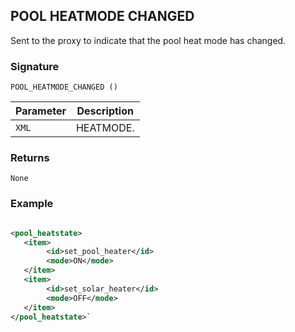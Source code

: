 ## POOL HEATMODE CHANGED

Sent to the proxy to indicate that the pool heat mode has changed.


### Signature

`POOL_HEATMODE_CHANGED ()`


| Parameter | Description |
| --- | --- |
| `XML` | HEATMODE. |


### Returns

`None`


### Example

```xml

<pool_heatstate>
   <item>
        <id>set_pool_heater</id>
        <mode>ON</mode>
   </item>
   <item>
        <id>set_solar_heater</id>
        <mode>OFF</mode>
   </item>
</pool_heatstate>`
```
